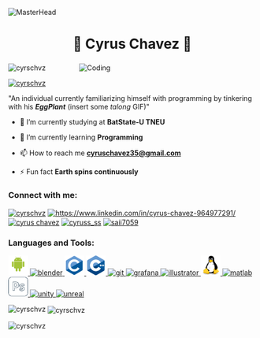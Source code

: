 ![MasterHead](https://i.pinimg.com/originals/fd/40/a4/fd40a4b8b151c4e432106576187d03c9.gif)
<h1 align="center">🍆 Cyrus Chavez 🍆</h1>
<h3 align="center"></h3>
<img align="right" alt="Coding" width="360" src="https://media1.giphy.com/media/v1.Y2lkPTc5MGI3NjExbndodTJwZzk4cXV1cnoyODE0c2ZpOTB1dHQxNmM0amJyNHM4ZXFrYSZlcD12MV9pbnRlcm5hbF9naWZfYnlfaWQmY3Q9Zw/ubXMUuIuLHpJ9vf5zN/giphy.gif"

<p align="left"> <img src="https://komarev.com/ghpvc/?username=cyrschvz&label=Profile%20views&color=0e75b6&style=flat" alt="cyrschvz" /> </p>

<p align="left"> <a href="https://twitter.com/cyrschvz" target="blank"><img src="https://img.shields.io/twitter/follow/cyrschvz?logo=twitter&style=for-the-badge" alt="cyrschvz" /></a> </p>

"An individual currently familiarizing himself 
with programming by tinkering with his ***EggPlant*** (insert some *talong* GIF)"

- 🔭 I’m currently studying at **BatState-U TNEU**

- 🌱 I’m currently learning **Programming**

- 📫 How to reach me **cyruschavez35@gmail.com**

- ⚡ Fun fact **Earth spins continuously**

<h3 align="left">Connect with me:</h3>
<p align="left">
<a href="https://twitter.com/cyrschvz" target="blank"><img align="center" src="https://raw.githubusercontent.com/rahuldkjain/github-profile-readme-generator/master/src/images/icons/Social/twitter.svg" alt="cyrschvz" height="30" width="40" /></a>
<a href="https://linkedin.com/in/https://www.linkedin.com/in/cyrus-chavez-964977291/" target="blank"><img align="center" src="https://raw.githubusercontent.com/rahuldkjain/github-profile-readme-generator/master/src/images/icons/Social/linked-in-alt.svg" alt="https://www.linkedin.com/in/cyrus-chavez-964977291/" height="30" width="40" /></a>
<a href="https://fb.com/cyrus chavez" target="blank"><img align="center" src="https://raw.githubusercontent.com/rahuldkjain/github-profile-readme-generator/master/src/images/icons/Social/facebook.svg" alt="cyrus chavez" height="30" width="40" /></a>
<a href="https://instagram.com/cyruss_ss" target="blank"><img align="center" src="https://raw.githubusercontent.com/rahuldkjain/github-profile-readme-generator/master/src/images/icons/Social/instagram.svg" alt="cyruss_ss" height="30" width="40" /></a>
<a href="https://discord.gg/saii7059" target="blank"><img align="center" src="https://raw.githubusercontent.com/rahuldkjain/github-profile-readme-generator/master/src/images/icons/Social/discord.svg" alt="saii7059" height="30" width="40" /></a>
</p>

<h3 align="left">Languages and Tools:</h3>
<p align="left"> <a href="https://developer.android.com" target="_blank" rel="noreferrer"> <img src="https://raw.githubusercontent.com/devicons/devicon/master/icons/android/android-original-wordmark.svg" alt="android" width="40" height="40"/> </a> <a href="https://www.blender.org/" target="_blank" rel="noreferrer"> <img src="https://download.blender.org/branding/community/blender_community_badge_white.svg" alt="blender" width="40" height="40"/> </a> <a href="https://www.cprogramming.com/" target="_blank" rel="noreferrer"> <img src="https://raw.githubusercontent.com/devicons/devicon/master/icons/c/c-original.svg" alt="c" width="40" height="40"/> </a> <a href="https://www.w3schools.com/cpp/" target="_blank" rel="noreferrer"> <img src="https://raw.githubusercontent.com/devicons/devicon/master/icons/cplusplus/cplusplus-original.svg" alt="cplusplus" width="40" height="40"/> </a> <a href="https://git-scm.com/" target="_blank" rel="noreferrer"> <img src="https://www.vectorlogo.zone/logos/git-scm/git-scm-icon.svg" alt="git" width="40" height="40"/> </a> <a href="https://grafana.com" target="_blank" rel="noreferrer"> <img src="https://www.vectorlogo.zone/logos/grafana/grafana-icon.svg" alt="grafana" width="40" height="40"/> </a> <a href="https://www.adobe.com/in/products/illustrator.html" target="_blank" rel="noreferrer"> <img src="https://www.vectorlogo.zone/logos/adobe_illustrator/adobe_illustrator-icon.svg" alt="illustrator" width="40" height="40"/> </a> <a href="https://www.linux.org/" target="_blank" rel="noreferrer"> <img src="https://raw.githubusercontent.com/devicons/devicon/master/icons/linux/linux-original.svg" alt="linux" width="40" height="40"/> </a> <a href="https://www.mathworks.com/" target="_blank" rel="noreferrer"> <img src="https://upload.wikimedia.org/wikipedia/commons/2/21/Matlab_Logo.png" alt="matlab" width="40" height="40"/> </a> <a href="https://www.photoshop.com/en" target="_blank" rel="noreferrer"> <img src="https://raw.githubusercontent.com/devicons/devicon/master/icons/photoshop/photoshop-line.svg" alt="photoshop" width="40" height="40"/> </a> <a href="https://unity.com/" target="_blank" rel="noreferrer"> <img src="https://www.vectorlogo.zone/logos/unity3d/unity3d-icon.svg" alt="unity" width="40" height="40"/> </a> <a href="https://unrealengine.com/" target="_blank" rel="noreferrer"> <img src="https://raw.githubusercontent.com/kenangundogan/fontisto/036b7eca71aab1bef8e6a0518f7329f13ed62f6b/icons/svg/brand/unreal-engine.svg" alt="unreal" width="40" height="40"/> </a> </p>

<p><img align="left" src="https://github-readme-stats.vercel.app/api/top-langs?username=cyrschvz&show_icons=true&locale=en&layout=compact" alt="cyrschvz" /></p>

<p>&nbsp;<img align="center" src="https://github-readme-stats.vercel.app/api?username=cyrschvz&show_icons=true&locale=en" alt="cyrschvz" /></p>

<p><img align="center" src="https://github-readme-streak-stats.herokuapp.com/?user=cyrschvz&" alt="cyrschvz" /></p>
